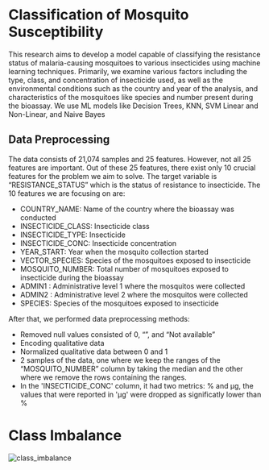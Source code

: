 
# Classification of Mosquito Susceptibility

This research aims to develop a model capable of classifying the resistance status of malaria-causing mosquitoes to various insecticides using machine learning techniques. Primarily, we examine various factors including the type, class, and concentration of insecticide used, as well as the environmental conditions such as the country and year of the analysis, and characteristics of the mosquitoes like species and number present during the bioassay.
We use ML models like Decision Trees, KNN, SVM Linear and Non-Linear, and Naive Bayes

## Data Preprocessing
The data consists of 21,074 samples and 25 features. However, not all 25 features are important. Out of these 25 features, there exist only 10 crucial features for the problem we aim to solve. The target variable is “RESISTANCE_STATUS” which is the status of resistance to insecticide.
The 10 features we are focusing on are:

- COUNTRY_NAME: Name of the country where the bioassay was conducted
- INSECTICIDE_CLASS: Insecticide class
- INSECTICIDE_TYPE: Insecticide
- INSECTICIDE_CONC: Insecticide concentration
- YEAR_START: Year when the mosquito collection started
- VECTOR_SPECIES: Species of the mosquitoes exposed to insecticide
- MOSQUITO_NUMBER: Total number of mosquitoes exposed to insecticide during the bioassay
- ADMIN1 : Administrative level 1 where the mosquitos were collected
- ADMIN2 : Administrative level 2 where the mosquitos were collected
- SPECIES: Species of the mosquitoes exposed to insecticide

After that, we performed data preprocessing methods:

- Removed null values consisted of 0, “”, and “Not available”
- Encoding qualitative data
- Normalized qualitative data between 0 and 1
- 2 samples of the data, one where we keep the ranges of the “MOSQUITO_NUMBER” column by taking the median and the other where we remove the rows containing the ranges.
- In the 'INSECTICIDE_CONC' column, it had two metrics: % and µg, the values that were reported in 'µg' were dropped as significatly lower than %

# Class Imbalance

![class_imbalance]("https://drive.google.com/file/d/1vAOlFobimidd9i2Yi388u0E8pY-MQ2Ne/view?usp=sharing")






